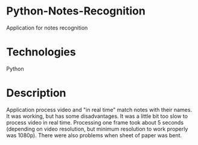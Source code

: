# Python-Notes-Recognition
Application for notes recognition

# Technologies
Python

# Description
Application process video and "in real time" match notes with their names. 
It was working, but has some disadvantages.
It was a little bit too slow to process video in real time. Processing one frame took about 5 seconds (depending on video resolution, but minimum resolution to work properly was 1080p). 
There were also problems when sheet of paper was bent.
